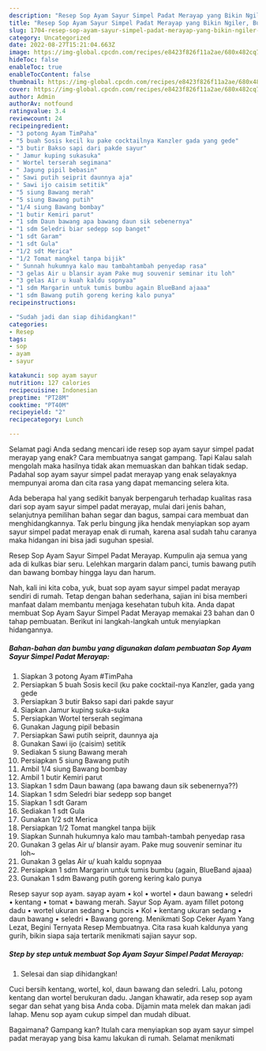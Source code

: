 ```yaml
---
description: "Resep Sop Ayam Sayur Simpel Padat Merayap yang Bikin Ngiler, Buat Buka Puasa Menggugah Selera"
title: "Resep Sop Ayam Sayur Simpel Padat Merayap yang Bikin Ngiler, Buat Buka Puasa Menggugah Selera"
slug: 1704-resep-sop-ayam-sayur-simpel-padat-merayap-yang-bikin-ngiler-buat-buka-puasa-menggugah-selera
category: Uncategorized
date: 2022-08-27T15:21:04.663Z
image: https://img-global.cpcdn.com/recipes/e8423f826f11a2ae/680x482cq70/sop-ayam-sayur-simpel-padat-merayap-foto-resep-utama.jpg
hideToc: false
enableToc: true
enableTocContent: false
thumbnail: https://img-global.cpcdn.com/recipes/e8423f826f11a2ae/680x482cq70/sop-ayam-sayur-simpel-padat-merayap-foto-resep-utama.jpg
cover: https://img-global.cpcdn.com/recipes/e8423f826f11a2ae/680x482cq70/sop-ayam-sayur-simpel-padat-merayap-foto-resep-utama.jpg
author: Admin
authorAv: notfound
ratingvalue: 3.4
reviewcount: 24
recipeingredient:
- "3 potong Ayam TimPaha"
- "5 buah Sosis kecil ku pake cocktailnya Kanzler gada yang gede"
- "3 butir Bakso sapi dari pakde sayur"
- " Jamur kuping sukasuka"
- " Wortel terserah segimana"
- " Jagung pipil bebasin"
- " Sawi putih seiprit daunnya aja"
- " Sawi ijo caisim setitik"
- "5 siung Bawang merah"
- "5 siung Bawang putih"
- "1/4 siung Bawang bombay"
- "1 butir Kemiri parut"
- "1 sdm Daun bawang apa bawang daun sik sebenernya"
- "1 sdm Seledri biar sedepp sop banget"
- "1 sdt Garam"
- "1 sdt Gula"
- "1/2 sdt Merica"
- "1/2 Tomat mangkel tanpa bijik"
- " Sunnah hukumnya kalo mau tambahtambah penyedap rasa"
- "3 gelas Air u blansir ayam Pake mug souvenir seminar itu loh"
- "3 gelas Air u kuah kaldu sopnyaa"
- "1 sdm Margarin untuk tumis bumbu again BlueBand ajaaa"
- "1 sdm Bawang putih goreng kering kalo punya"
recipeinstructions:

- "Sudah jadi dan siap dihidangkan!"
categories:
- Resep
tags:
- sop
- ayam
- sayur

katakunci: sop ayam sayur 
nutrition: 127 calories
recipecuisine: Indonesian
preptime: "PT28M"
cooktime: "PT40M"
recipeyield: "2"
recipecategory: Lunch

---
```



Selamat pagi Anda sedang mencari ide resep sop ayam sayur simpel padat merayap yang enak? Cara membuatnya sangat gampang. Tapi Kalau salah mengolah maka hasilnya tidak akan memuaskan dan bahkan tidak sedap. Padahal sop ayam sayur simpel padat merayap yang enak selayaknya mempunyai aroma dan cita rasa yang dapat memancing selera kita.


Ada beberapa hal yang sedikit banyak berpengaruh terhadap kualitas rasa dari sop ayam sayur simpel padat merayap, mulai dari jenis bahan, selanjutnya pemilihan bahan segar dan bagus, sampai cara membuat dan menghidangkannya. Tak perlu bingung jika hendak menyiapkan sop ayam sayur simpel padat merayap enak di rumah, karena asal sudah tahu caranya maka hidangan ini bisa jadi suguhan spesial.

Resep Sop Ayam Sayur Simpel Padat Merayap. Kumpulin aja semua yang ada di kulkas biar seru. Lelehkan margarin dalam panci, tumis bawang putih dan bawang bombay hingga layu dan harum.


Nah, kali ini kita coba, yuk, buat sop ayam sayur simpel padat merayap sendiri di rumah. Tetap dengan bahan sederhana, sajian ini bisa memberi manfaat dalam membantu menjaga kesehatan tubuh kita. Anda dapat membuat Sop Ayam Sayur Simpel Padat Merayap memakai 23 bahan dan 0 tahap pembuatan. Berikut ini langkah-langkah untuk menyiapkan hidangannya.

<!--inarticleads1-->

##### Bahan-bahan dan bumbu yang digunakan dalam pembuatan Sop Ayam Sayur Simpel Padat Merayap:

1. Siapkan 3 potong Ayam #TimPaha
1. Persiapkan 5 buah Sosis kecil (ku pake cocktail-nya Kanzler, gada yang gede
1. Persiapkan 3 butir Bakso sapi dari pakde sayur
1. Siapkan  Jamur kuping suka-suka
1. Persiapkan  Wortel terserah segimana
1. Gunakan  Jagung pipil bebasin
1. Persiapkan  Sawi putih seiprit, daunnya aja
1. Gunakan  Sawi ijo (caisim) setitik
1. Sediakan 5 siung Bawang merah
1. Persiapkan 5 siung Bawang putih
1. Ambil 1/4 siung Bawang bombay
1. Ambil 1 butir Kemiri parut
1. Siapkan 1 sdm Daun bawang (apa bawang daun sik sebenernya??)
1. Siapkan 1 sdm Seledri biar sedepp sop banget
1. Siapkan 1 sdt Garam
1. Sediakan 1 sdt Gula
1. Gunakan 1/2 sdt Merica
1. Persiapkan 1/2 Tomat mangkel tanpa bijik
1. Siapkan  Sunnah hukumnya kalo mau tambah-tambah penyedap rasa
1. Gunakan 3 gelas Air u/ blansir ayam. Pake mug souvenir seminar itu loh~
1. Gunakan 3 gelas Air u/ kuah kaldu sopnyaa
1. Persiapkan 1 sdm Margarin untuk tumis bumbu (again, BlueBand ajaaa)
1. Gunakan 1 sdm Bawang putih goreng kering kalo punya


Resep sayur sop ayam. sayap ayam • kol • wortel • daun bawang • seledri • kentang • tomat • bawang merah. Sayur Sop Ayam. ayam fillet potong dadu • wortel ukuran sedang • buncis • Kol • kentang ukuran sedang • daun bawang • seledri • Bawang goreng. Menikmati Sop Ceker Ayam Yang Lezat, Begini Ternyata Resep Membuatnya. Cita rasa kuah kaldunya yang gurih, bikin siapa saja tertarik menikmati sajian sayur sop. 

<!--inarticleads2-->

##### Step by step untuk membuat Sop Ayam Sayur Simpel Padat Merayap:


1. Selesai dan siap dihidangkan!

Cuci bersih kentang, wortel, kol, daun bawang dan seledri. Lalu, potong kentang dan wortel berukuran dadu. Jangan khawatir, ada resep sop ayam segar dan sehat yang bisa Anda coba. Dijamin mata melek dan makan jadi lahap. Menu sop ayam cukup simpel dan mudah dibuat. 

Bagaimana? Gampang kan? Itulah cara menyiapkan sop ayam sayur simpel padat merayap yang bisa kamu lakukan di rumah. Selamat menikmati
